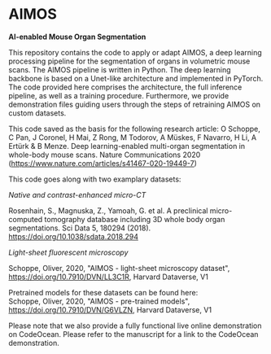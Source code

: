 # AIMOS
<b>AI-enabled Mouse Organ Segmentation</b>

This repository contains the code to apply or adapt AIMOS, a deep learning processing pipeline for the segmentation of organs in volumetric mouse scans. The AIMOS pipeline is written in Python. The deep learning backbone is based on a Unet-like architecture and implemented in PyTorch. The code provided here comprises the architecture, the full inference pipeline, as well as a training procedure. Furthermore, we provide demonstration files guiding users through the steps of retraining AIMOS on custom datasets.

This code saved as the basis for the following research article:
O Schoppe, C Pan, J Coronel, H Mai, Z Rong, M Todorov, A Müskes, F Navarro, H Li, A Ertürk & B Menze. Deep learning-enabled multi-organ segmentation in whole-body mouse scans. Nature Communications 2020 (https://www.nature.com/articles/s41467-020-19449-7)


This code goes along with two examplary datasets:

*Native and contrast-enhanced micro-CT* 

Rosenhain, S., Magnuska, Z., Yamoah, G. et al. A preclinical micro-computed tomography database including 3D whole body organ segmentations. Sci Data 5, 180294 (2018). https://doi.org/10.1038/sdata.2018.294

*Light-sheet fluorescent microscopy*

Schoppe, Oliver, 2020, "AIMOS - light-sheet microscopy dataset", https://doi.org/10.7910/DVN/LL3C1R, Harvard Dataverse, V1

Pretrained models for these datasets can be found here:  
Schoppe, Oliver, 2020, "AIMOS - pre-trained models", https://doi.org/10.7910/DVN/G6VLZN, Harvard Dataverse, V1 

Please note that we also provide a fully functional live online demonstration on CodeOcean. Please refer to the manuscript for a link to the CodeOcean demonstration.
